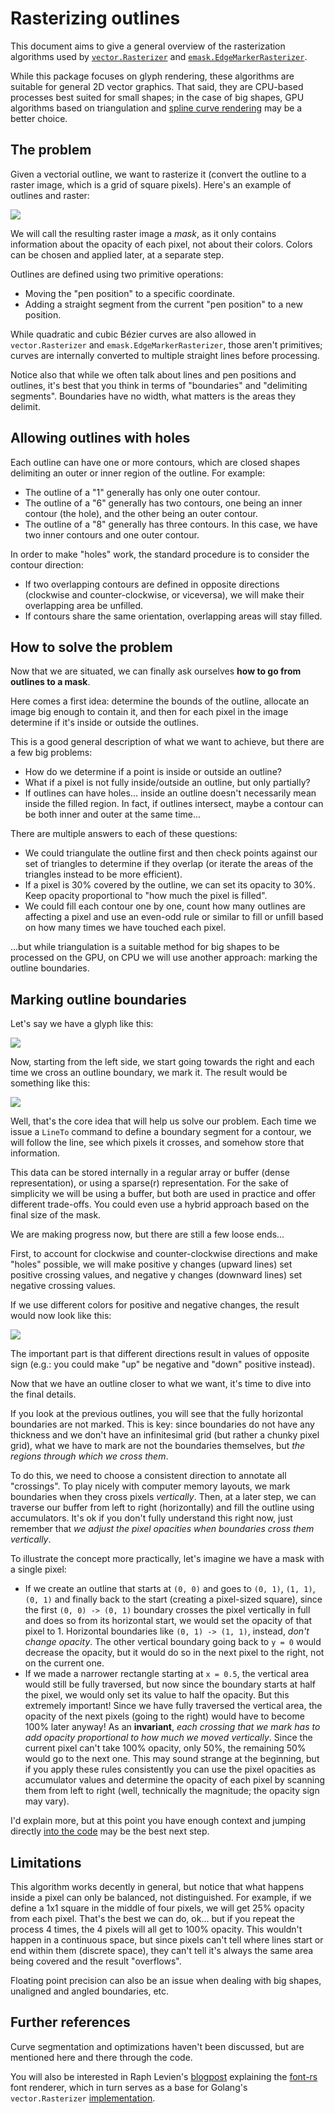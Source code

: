 # Rasterizing outlines
This document aims to give a general overview of the rasterization algorithms used by [`vector.Rasterizer`](https://pkg.go.dev/golang.org/x/image/vector) and [`emask.EdgeMarkerRasterizer`](https://pkg.go.dev/github.com/tinne26/etxt/emask#EdgeMarkerRasterizer).

While this package focuses on glyph rendering, these algorithms are suitable for general 2D vector graphics. That said, they are CPU-based processes best suited for small shapes; in the case of big shapes, GPU algorithms based on triangulation and [spline curve rendering](https://developer.nvidia.com/gpugems/gpugems3/part-iv-image-effects/chapter-25-rendering-vector-art-gpu) may be a better choice.

## The problem
Given a vectorial outline, we want to rasterize it (convert the outline to a raster image, which is a grid of square pixels). Here's an example of outlines and raster:

![](https://github.com/tinne26/etxt/blob/v0.0.9/docs/img/outline_vs_raster.png?raw=true)

We will call the resulting raster image a *mask*, as it only contains information about the opacity of each pixel, not about their colors. Colors can be chosen and applied later, at a separate step.

Outlines are defined using two primitive operations:
- Moving the "pen position" to a specific coordinate.
- Adding a straight segment from the current "pen position" to a new position.

While quadratic and cubic Bézier curves are also allowed in `vector.Rasterizer` and `emask.EdgeMarkerRasterizer`, those aren't primitives; curves are internally converted to multiple straight lines before processing.

Notice also that while we often talk about lines and pen positions and outlines, it's best that you think in terms of "boundaries" and "delimiting segments". Boundaries have no width, what matters is the areas they delimit.

## Allowing outlines with holes
Each outline can have one or more contours, which are closed shapes delimiting an outer or inner region of the outline. For example:
- The outline of a "1" generally has only one outer contour.
- The outline of a "6" generally has two contours, one being an inner contour (the hole), and the other being an outer contour.
- The outline of a "8" generally has three contours. In this case, we have two inner contours and one outer contour.

In order to make "holes" work, the standard procedure is to consider the contour direction:
- If two overlapping contours are defined in opposite directions (clockwise and counter-clockwise, or viceversa), we will make their overlapping area be unfilled.
- If contours share the same orientation, overlapping areas will stay filled.

## How to solve the problem
Now that we are situated, we can finally ask ourselves **how to go from outlines to a mask**.

Here comes a first idea: determine the bounds of the outline, allocate an image big enough to contain it, and then for each pixel in the image determine if it's inside or outside the outlines.

This is a good general description of what we want to achieve, but there are a few big problems:
- How do we determine if a point is inside or outside an outline?
- What if a pixel is not fully inside/outside an outline, but only partially?
- If outlines can have holes... inside an outline doesn't necessarily mean inside the filled region. In fact, if outlines intersect, maybe a contour can be both inner and outer at the same time...

There are multiple answers to each of these questions:
- We could triangulate the outline first and then check points against our set of triangles to determine if they overlap (or iterate the areas of the triangles instead to be more efficient).
- If a pixel is 30% covered by the outline, we can set its opacity to 30%. Keep opacity proportional to "how much the pixel is filled".
- We could fill each contour one by one, count how many outlines are affecting a pixel and use an even-odd rule or similar to fill or unfill based on how many times we have touched each pixel.

...but while triangulation is a suitable method for big shapes to be processed on the GPU, on CPU we will use another approach: marking the outline boundaries.

## Marking outline boundaries
Let's say we have a glyph like this:

![](https://github.com/tinne26/etxt/blob/v0.0.9/docs/img/glyph_filled.png?raw=true)

Now, starting from the left side, we start going towards the right and each time we cross an outline boundary, we mark it. The result would be something like this:

![](https://github.com/tinne26/etxt/blob/v0.0.9/docs/img/glyph_edges.png?raw=true)

Well, that's the core idea that will help us solve our problem. Each time we issue a `LineTo` command to define a boundary segment for a contour, we will follow the line, see which pixels it crosses, and somehow store that information.

This data can be stored internally in a regular array or buffer (dense representation), or using a sparse(r) representation. For the sake of simplicity we will be using a buffer, but both are used in practice and offer different trade-offs. You could even use a hybrid approach based on the final size of the mask.

We are making progress now, but there are still a few loose ends...

First, to account for clockwise and counter-clockwise directions and make "holes" possible, we will make positive y changes (upward lines) set positive crossing values, and negative y changes (downward lines) set negative crossing values.

If we use different colors for positive and negative changes, the result would now look like this:

![](https://github.com/tinne26/etxt/blob/v0.0.9/docs/img/glyph_sign.png?raw=true)

The important part is that different directions result in values of opposite sign (e.g.: you could make "up" be negative and "down" positive instead).

Now that we have an outline closer to what we want, it's time to dive into the final details.

If you look at the previous outlines, you will see that the fully horizontal boundaries are not marked. This is key: since boundaries do not have any thickness and we don't have an infinitesimal grid (but rather a chunky pixel grid), what we have to mark are not the boundaries themselves, but *the regions through which we cross them*.

To do this, we need to choose a consistent direction to annotate all "crossings". To play nicely with computer memory layouts, we mark boundaries when they cross pixels *vertically*. Then, at a later step, we can traverse our buffer from left to right (horizontally) and fill the outline using accumulators. It's ok if you don't fully understand this right now, just remember that *we adjust the pixel opacities when boundaries cross them vertically*.

To illustrate the concept more practically, let's imagine we have a mask with a single pixel:
- If we create an outline that starts at `(0, 0)` and goes to `(0, 1)`, `(1, 1)`, `(0, 1)` and finally back to the start (creating a pixel-sized square), since the first `(0, 0) -> (0, 1)` boundary crosses the pixel vertically in full and does so from its horizontal start, we would set the opacity of that pixel to 1. Horizontal boundaries like `(0, 1) -> (1, 1)`, instead, *don't change opacity*. The other vertical boundary going back to `y = 0` would decrease the opacity, but it would do so in the next pixel to the right, not on the current one.
- If we made a narrower rectangle starting at `x = 0.5`, the vertical area would still be fully traversed, but now since the boundary starts at half the pixel, we would only set its value to half the opacity. But this extremely important! Since we have fully traversed the vertical area, the opacity of the next pixels (going to the right) would have to become 100% later anyway! As an **invariant**, *each crossing that we mark has to add opacity proportional to how much we moved vertically*. Since the current pixel can't take 100% opacity, only 50%, the remaining 50% would go to the next one. This may sound strange at the beginning, but if you apply these rules consistently you can use the pixel opacities as accumulator values and determine the opacity of each pixel by scanning them from left to right (well, technically the magnitude; the opacity sign may vary).

I'd explain more, but at this point you have enough context and jumping directly [into the code](https://github.com/tinne26/etxt/blob/v0.0.9/emask/edge_marker.go) may be the best next step.

## Limitations
This algorithm works decently in general, but notice that what happens inside a pixel can only be balanced, not distinguished. For example, if we define a 1x1 square in the middle of four pixels, we will get 25% opacity from each pixel. That's the best we can do, ok... but if you repeat the process 4 times, the 4 pixels will all get to 100% opacity. This wouldn't happen in a continuous space, but since pixels can't tell where lines start or end within them (discrete space), they can't tell it's always the same area being covered and the result "overflows".

Floating point precision can also be an issue when dealing with big shapes, unaligned and angled boundaries, etc.

## Further references
Curve segmentation and optimizations haven't been discussed, but are mentioned here and there through the code.

You will also be interested in Raph Levien's [blogpost](https://medium.com/@raphlinus/inside-the-fastest-font-renderer-in-the-world-75ae5270c445) explaining the [font-rs](https://github.com/raphlinus/font-rs) font renderer, which in turn serves as a base for Golang's `vector.Rasterizer` [implementation](https://cs.opensource.google/go/x/image/+/70e8d0d3:vector/raster_floating.go;l=31).
